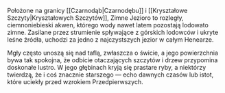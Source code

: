 Położone na granicy [[Czarnodąb|Czarnodębu]] i [[Kryształowe Szczyty|Kryształowych Szczytów]], Zimne Jezioro to rozległy, ciemnoniebieski akwen, którego wody nawet latem pozostają lodowato zimne. Zasilane przez strumienie spływające z górskich lodowców i ukryte leśne źródła, uchodzi za jedno z najczystszych jezior w całym Henearze.

Mgły często unoszą się nad taflą, zwłaszcza o świcie, a jego powierzchnia bywa tak spokojna, że odbicie otaczających szczytów i drzew przypomina doskonałe lustro. W jego głębinach kryją się prastare ryby, a niektórzy twierdzą, że i coś znacznie starszego — echo dawnych czasów lub istot, które uciekły przed wzrokiem Przedpierwszych.